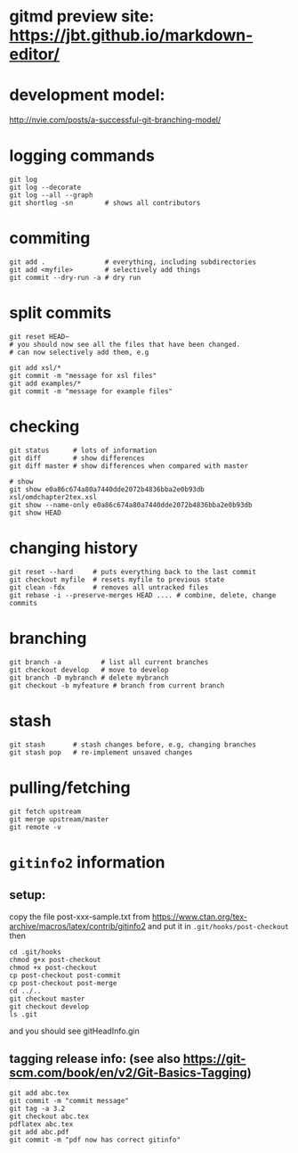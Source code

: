 # gitmd preview site: https://jbt.github.io/markdown-editor/

development model:
=
http://nvie.com/posts/a-successful-git-branching-model/

logging commands
=
```
git log
git log --decorate
git log --all --graph
git shortlog -sn        # shows all contributors
```

commiting
=
```
git add . 				# everything, including subdirectories
git add <myfile>		# selectively add things
git commit --dry-run -a # dry run
```

split commits
=
```
git reset HEAD~
# you should now see all the files that have been changed.
# can now selectively add them, e.g

git add xsl/*
git commit -m "message for xsl files"
git add examples/*
git commit -m "message for example files"
```

checking 
=
```
git status      # lots of information
git diff        # show differences
git diff master # show differences when compared with master

# show
git show e0a86c674a80a7440dde2072b4836bba2e0b93db xsl/omdchapter2tex.xsl
git show --name-only e0a86c674a80a7440dde2072b4836bba2e0b93db
git show HEAD
```

changing history
=
```
git reset --hard     # puts everything back to the last commit
git checkout myfile  # resets myfile to previous state
git clean -fdx       # removes all untracked files
git rebase -i --preserve-merges HEAD .... # combine, delete, change commits
```

branching
=
```
git branch -a 		   # list all current branches
git checkout develop   # move to develop
git branch -D mybranch # delete mybranch
git checkout -b myfeature # branch from current branch
```

stash
=
```
git stash  		# stash changes before, e.g, changing branches
git stash pop	# re-implement unsaved changes
```

pulling/fetching
=
```
git fetch upstream
git merge upstream/master
git remote -v
```

`gitinfo2` information
=
setup:
-
copy the file post-xxx-sample.txt from https://www.ctan.org/tex-archive/macros/latex/contrib/gitinfo2
and put it in `.git/hooks/post-checkout`
then
```
cd .git/hooks
chmod g+x post-checkout
chmod +x post-checkout
cp post-checkout post-commit
cp post-checkout post-merge
cd ../..
git checkout master
git checkout develop
ls .git
```
and you should see gitHeadInfo.gin

tagging release info: (see also https://git-scm.com/book/en/v2/Git-Basics-Tagging)
-
```
git add abc.tex
git commit -m "commit message"
git tag -a 3.2
git checkout abc.tex
pdflatex abc.tex 
git add abc.pdf
git commit -m "pdf now has correct gitinfo"

```
